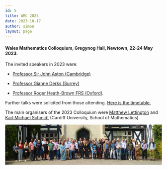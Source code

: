 ```yaml
---
id: 5
title: WMC 2023
date: 2023-10-17
author: simon
layout: page
---
```


#### Wales Mathematics Colloquium, Gregynog Hall, Newtown, 22-24 May 2023. 


The invited speakers in 2023 were:
- [Professor Sir John Aston (Cambridge)](http://www.statslab.cam.ac.uk/~jada2/)<BR>


- [Professor Gianne Derks (Surrey)](https://www.surrey.ac.uk/people/gianne-derks)<BR>

     
- [Professor Roger Heath-Brown FRS (Oxford)](https://www.maths.ox.ac.uk/people/roger.heath-brown).<BR>

  
Further talks were solicited from those attending.
<a href = "Gregynog23_timetable.pdf">Here is the timetable.</a>


The main organisers of the 2023 Colloquium were [Matthew Lettington](https://www.cardiff.ac.uk/people/view/140706-lettington-matthew) and [Karl Michael Schmidt](https://www.cardiff.ac.uk/people/view/98668-schmidt-karl) (Cardiff University, School of Mathematics).



<img style="float: center;" src="/media/Gregynog_WMC_2023_group.jpg" width="800pt" alt="Group photo of 2023 Participants" />





